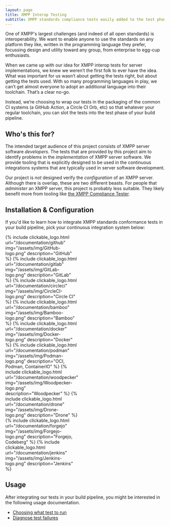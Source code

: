 ```yaml
---
layout: page
title: XMPP Interop Testing
subtitle: XMPP standards compliance tests easily added to the test phase of your build pipeline
---
```


One of XMPP's largest challenges (and indeed of all open standards) is interoperability. We want to enable anyone to use the standards on any platform they like, written in the programming language they prefer, focussing design and utility toward any group, from enterprise to egg-cup enthusiasts.

When we came up with our idea for XMPP interop tests for server implementations, we knew we weren’t the first folk to ever have the idea. What was important for us wasn’t about getting the tests right, but about getting the tests used. With so many programming languages in play, we can’t get almost everyone to adopt an additional language into their toolchain. That’s a clear no-go.

Instead, we’re choosing to wrap our tests in the packaging of the common CI systems (a GitHub Action, a Circle CI Orb, etc) so that whatever your regular toolchain, you can slot the tests into the test phase of your build pipeline.

## Who's this for?

The intended target audience of this project consists of XMPP server software _developers_. The tests that are provided by this project aim to identify problems in the _implementation_ of XMPP server software.  We provide tooling that is explicitly designed to be used in the continuous integrations systems that are typically used in server software development.

Our project is _not_ designed verify the _configuration_ of an XMPP server. Although there is overlap, these are two different beasts. For people that _administer_ an XMPP server, this project is probably less suitable. They likely benefit more from tooling like [the XMPP Compliance Tester](https://compliance.conversations.im/).

## Installation & Configuration

If you'd like to learn how to integrate XMPP standards conformance tests in your build pipeline, pick your continuous integration system below:

<div style="display:grid; grid-template-columns: 1fr 1fr 1fr; gap: 0.5em;">
{% include clickable_logo.html url="/documentation/github" img="/assets/img/GitHub-logo.png" description="GitHub" %}
{% include clickable_logo.html url="/documentation/gitlab" img="/assets/img/GitLab-logo.png" description="GitLab" %}
{% include clickable_logo.html url="/documentation/circleci" img="/assets/img/CircleCI-logo.png" description="Circle CI" %}
{% include clickable_logo.html url="/documentation/bamboo" img="/assets/img/Bamboo-logo.png" description="Bamboo" %}
{% include clickable_logo.html url="/documentation/docker" img="/assets/img/Docker-logo.png" description="Docker" %}
{% include clickable_logo.html url="/documentation/podman" img="/assets/img/Podman-logo.png" description="OCI, Podman, ContainerIO" %}
{% include clickable_logo.html url="/documentation/woodpecker" img="/assets/img/Woodpecker-logo.png" description="Woodpecker" %}
{% include clickable_logo.html url="/documentation/drone" img="/assets/img/Drone-logo.png" description="Drone" %}
{% include clickable_logo.html url="/documentation/forgejo" img="/assets/img/Forgejo-logo.png" description="Forgejo, Codeberg" %}
{% include clickable_logo.html url="/documentation/jenkins" img="/assets/img/Jenkins-logo.png" description="Jenkins" %}
</div>

## Usage

After integrating our tests in your build pipeline, you might be interested in the following usage documentation.

- [Choosing what test to run](/documentation/selecting-tests)
- [Diagnose test failures](/documentation/diagnose-test-failures)

